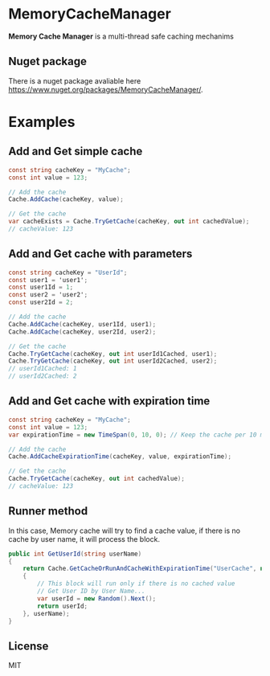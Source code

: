 # MemoryCacheManager
<b>Memory Cache Manager</b> is a multi-thread safe caching mechanims

## Nuget package
There is a nuget package avaliable here https://www.nuget.org/packages/MemoryCacheManager/.

# Examples

## Add and Get simple cache

```csharp
const string cacheKey = "MyCache";
const int value = 123;

// Add the cache
Cache.AddCache(cacheKey, value);

// Get the cache
var cacheExists = Cache.TryGetCache(cacheKey, out int cachedValue);
// cacheValue: 123
```

## Add and Get cache with parameters

```csharp
const string cacheKey = "UserId";
const user1 = 'user1';
const user1Id = 1;
const user2 = 'user2';
const user2Id = 2;

// Add the cache
Cache.AddCache(cacheKey, user1Id, user1);
Cache.AddCache(cacheKey, user2Id, user2);

// Get the cache
Cache.TryGetCache(cacheKey, out int userId1Cached, user1);
Cache.TryGetCache(cacheKey, out int userId2Cached, user2);
// userId1Cached: 1
// userId2Cached: 2
```

## Add and Get cache with expiration time

```csharp
const string cacheKey = "MyCache";
const int value = 123;
var expirationTime = new TimeSpan(0, 10, 0); // Keep the cache per 10 minutes

// Add the cache
Cache.AddCacheExpirationTime(cacheKey, value, expirationTime);

// Get the cache
Cache.TryGetCache(cacheKey, out int cachedValue);
// cacheValue: 123
```

## Runner method

In this case, Memory cache will try to find a cache value, if there is no cache by user name, it will process the block.

```csharp
public int GetUserId(string userName)
{
    return Cache.GetCacheOrRunAndCacheWithExpirationTime("UserCache", new TimeSpan(0, 1, 0), () =>
    {
        // This block will run only if there is no cached value
        // Get User ID by User Name...
        var userId = new Random().Next();
        return userId;
    }, userName);
}
```

## License

MIT
